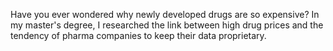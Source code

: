 Have you ever wondered why newly developed drugs are so expensive? In my master's degree, I researched the link between high drug prices and the tendency of pharma companies to keep their data proprietary.
